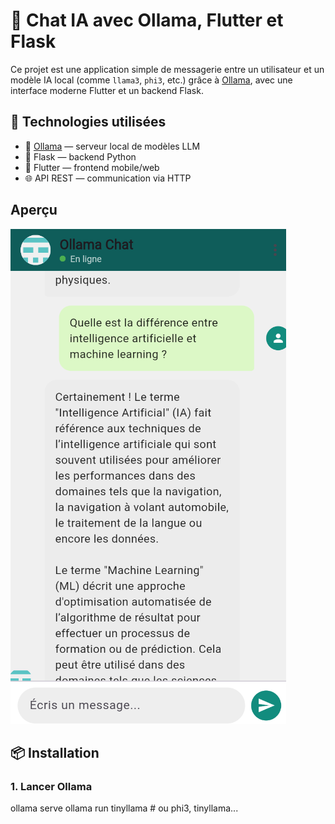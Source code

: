 # 💬 Chat IA avec Ollama, Flutter et Flask

Ce projet est une application simple de messagerie entre un utilisateur et un modèle IA local (comme `llama3`, `phi3`, etc.) grâce à [Ollama](https://ollama.com), avec une interface moderne Flutter et un backend Flask.

## 🚀 Technologies utilisées

- 🧠 [Ollama](https://ollama.com) — serveur local de modèles LLM
- 🐍 Flask — backend Python
- 💙 Flutter — frontend mobile/web
- 🌐 API REST — communication via HTTP

##  Aperçu

![alt text](image.png) <!-- ajoute une image du chat si tu veux -->

## 📦 Installation

### 1. Lancer Ollama
ollama serve
ollama run tinyllama  # ou phi3, tinyllama...

